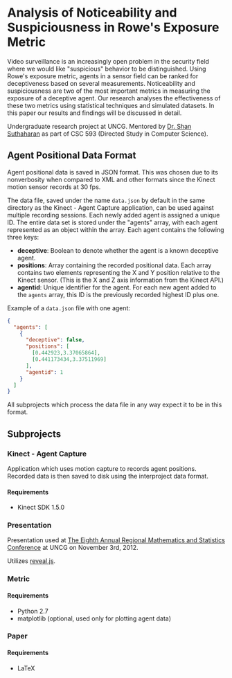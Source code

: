 # Analysis of Noticeability and Suspiciousness in Rowe's Exposure Metric

Video surveillance is an increasingly open problem in the security field where
we would like "suspicious" behavior to be distinguished. Using Rowe's exposure
metric, agents in a sensor field can be ranked for deceptiveness based on
several measurements. Noticeability and suspiciousness are two of the most
important metrics in measuring the exposure of a deceptive agent. Our research
analyses the effectiveness of these two metrics using statistical techniques
and simulated datasets. In this paper our results and findings will be
discussed in detail.

Undergraduate research project at UNCG. Mentored by
[Dr. Shan Suthaharan](http://www.uncg.edu/cmp/faculty/s_suthah/) as part of
CSC 593 (Directed Study in Computer Science).

## Agent Positional Data Format

Agent positional data is saved in JSON format. This was chosen due to its
nonverbosity when compared to XML and other formats since the Kinect motion
sensor records at 30 fps.

The data file, saved under the name ```data.json``` by default in the same
directory as the Kinect - Agent Capture application, can be used against
multiple recording sessions. Each newly added agent is assigned a unique ID.
The entire data set is stored under the "agents" array, with each agent
represented as an object within the array. Each agent contains the following
three keys:

- **deceptive**: Boolean to denote whether the agent is a known deceptive agent.
- **positions**: Array containing the recorded positional data. Each array
                 contains two elements representing the X and Y position
                 relative to the Kinect sensor. (This is the X and Z axis
                 information from the Kinect API.)
- **agentid**: Unique identifier for the agent. For each new agent added to the
               ```agents``` array, this ID is the previously recorded highest
               ID plus one.

Example of a ```data.json``` file with one agent:

```json
{
  "agents": [
    {
      "deceptive": false,
      "positions": [
        [0.442923,3.37065864],
        [0.441173434,3.37511969]
      ],
      "agentid": 1
    }
  ]
}
```

All subprojects which process the data file in any way expect it to be in this
format.

## Subprojects

### Kinect - Agent Capture

Application which uses motion capture to records agent positions. Recorded data
is then saved to disk using the interproject data format.

#### Requirements

* Kinect SDK 1.5.0

### Presentation

Presentation used at [The Eighth Annual Regional Mathematics and Statistics
Conference](http://www.uncg.edu/mat/rmsc/) at UNCG on November 3rd, 2012.

Utilizes [reveal.js](https://github.com/hakimel/reveal.js).

### Metric

#### Requirements

* Python 2.7
* matplotlib (optional, used only for plotting agent data)

### Paper

#### Requirements

* LaTeX